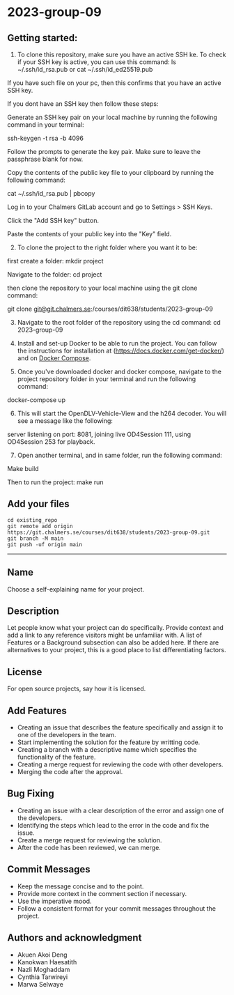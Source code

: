 # 2023-group-09


## Getting started: 

1. To clone this repository, make sure you have an active SSH ke. To check if your SSH key is active, you can use this command: ls ~/.ssh/id_rsa.pub or cat ~/.ssh/id_ed25519.pub 

If you have such file on your pc, then this confirms that you have an active SSH key. 

If you dont have an SSH key then follow these steps:  

Generate an SSH key pair on your local machine by running the following command in your terminal: 

ssh-keygen -t rsa -b 4096 
 

Follow the prompts to generate the key pair. Make sure to leave the passphrase blank for now. 

Copy the contents of the public key file to your clipboard by running the following command: 

cat ~/.ssh/id_rsa.pub | pbcopy 

Log in to your Chalmers GitLab account and go to Settings > SSH Keys. 

Click the "Add SSH key" button. 

Paste the contents of your public key into the "Key" field. 

 

2. To clone the project to the right folder where you want it to be:  

first create a folder: mkdir project 

Navigate to the folder: cd project 

then clone the repository to your local machine using the git clone command: 

git clone git@git.chalmers.se:/courses/dit638/students/2023-group-09 

 

3. Navigate to the root folder of the repository using the cd command: cd 2023-group-09 

 

4. Install and set-up Docker to be able to run the project. You can follow the instructions for installation at (https://docs.docker.com/get-docker/) and on [Docker Compose](https://docs.docker.com/compose/install/). 

 

5. Once you've downloaded docker and docker compose, navigate to the project repository folder in your terminal and run the following command: 

docker-compose up 

6. This will start the OpenDLV-Vehicle-View and the h264 decoder. You will see a message like the following:  

server listening on port: 8081, joining live OD4Session 111, using OD4Session 253 for playback. 

7. Open another terminal, and in same folder, run the following command:  

Make build 

Then to run the project: make run 

## Add your files



```
cd existing_repo
git remote add origin https://git.chalmers.se/courses/dit638/students/2023-group-09.git
git branch -M main
git push -uf origin main
```



***


## Name
Choose a self-explaining name for your project.

## Description
Let people know what your project can do specifically. Provide context and add a link to any reference visitors might be unfamiliar with. A list of Features or a Background subsection can also be added here. If there are alternatives to your project, this is a good place to list differentiating factors.


## License
For open source projects, say how it is licensed.


## Add Features
* Creating an issue that describes the feature specifically and assign it to one of the developers in the team.
* Start implementing the solution for the feature by writting code.
* Creating a branch with a descriptive name which specifies the functionality of the feature.
* Creating a merge request for reviewing the code with other developers.
* Merging the code after the approval.

## Bug Fixing 
* Creating an issue with a clear description of the error and assign one of the developers.
* Identifying the steps which lead to the error in the code and fix the issue.
* Create a merge request for reviewing the solution.
* After the code has been reviewed, we can merge.

## Commit Messages
* Keep the message concise and to the point.
* Provide more context in the comment section if necessary.
* Use the imperative mood.
* Follow a consistent format for your commit messages throughout the project.

## Authors and acknowledgment
* Akuen Akoi Deng 
* Kanokwan Haesatith
* Nazli Moghaddam
* Cynthia Tarwireyi
* Marwa Selwaye
